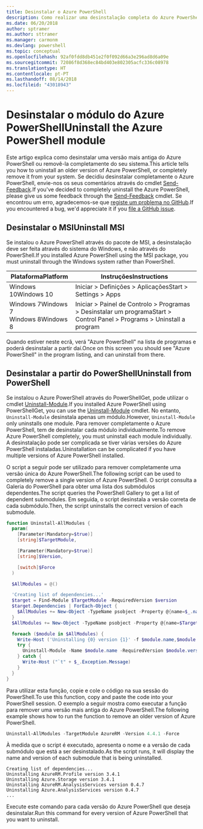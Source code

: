 ```yaml
---
title: Desinstalar o Azure PowerShell
description: Como realizar uma desinstalação completa do Azure PowerShell
ms.date: 06/20/2018
author: sptramer
ms.author: sttramer
ms.manager: carmonm
ms.devlang: powershell
ms.topic: conceptual
ms.openlocfilehash: 92af0fdd8db451e2f0f092d66a3e296ad8d6a09e
ms.sourcegitcommit: 72086f8d368ec84bd403e802305acfc336c08978
ms.translationtype: HT
ms.contentlocale: pt-PT
ms.lasthandoff: 08/14/2018
ms.locfileid: "43018943"
---
```

# <a name="uninstall-the-azure-powershell-module"></a><span data-ttu-id="37534-103">Desinstalar o módulo do Azure PowerShell</span><span class="sxs-lookup"><span data-stu-id="37534-103">Uninstall the Azure PowerShell module</span></span>

<span data-ttu-id="37534-104">Este artigo explica como desinstalar uma versão mais antiga do Azure PowerShell ou removê-la completamente do seu sistema.</span><span class="sxs-lookup"><span data-stu-id="37534-104">This article tells you how to uninstall an older version of Azure PowerShell, or completely remove it from your system.</span></span> <span data-ttu-id="37534-105">Se decidiu desinstalar completamente o Azure PowerShell, envie-nos os seus comentários através do cmdlet [Send-Feedback](/powershell/module/azurerm.profile/send-feedback).</span><span class="sxs-lookup"><span data-stu-id="37534-105">If you've decided to completely uninstall the Azure PowerShell, please give us some feedback through the [Send-Feedback](/powershell/module/azurerm.profile/send-feedback) cmdlet.</span></span>
<span data-ttu-id="37534-106">Se encontrou um erro, agradecemos-se que [registe um problema no GitHub](https://github.com/azure/azure-powershell/issues).</span><span class="sxs-lookup"><span data-stu-id="37534-106">If you encountered a bug, we'd appreciate it if you [file a GitHub issue](https://github.com/azure/azure-powershell/issues).</span></span>

## <a name="uninstall-msi"></a><span data-ttu-id="37534-107">Desinstalar o MSI</span><span class="sxs-lookup"><span data-stu-id="37534-107">Uninstall MSI</span></span>

<span data-ttu-id="37534-108">Se instalou o Azure PowerShell através do pacote de MSI, a desinstalação deve ser feita através do sistema do Windows, e não através do PowerShell.</span><span class="sxs-lookup"><span data-stu-id="37534-108">If you installed Azure PowerShell using the MSI package, you must uninstall through the Windows system rather than PowerShell.</span></span>

| <span data-ttu-id="37534-109">Plataforma</span><span class="sxs-lookup"><span data-stu-id="37534-109">Platform</span></span> | <span data-ttu-id="37534-110">Instruções</span><span class="sxs-lookup"><span data-stu-id="37534-110">Instructions</span></span> |
|----------|--------------|
| <span data-ttu-id="37534-111">Windows 10</span><span class="sxs-lookup"><span data-stu-id="37534-111">Windows 10</span></span> | <span data-ttu-id="37534-112">Iniciar > Definições > Aplicações</span><span class="sxs-lookup"><span data-stu-id="37534-112">Start > Settings > Apps</span></span> |
| <span data-ttu-id="37534-113">Windows 7</span><span class="sxs-lookup"><span data-stu-id="37534-113">Windows 7</span></span> </br><span data-ttu-id="37534-114">Windows 8</span><span class="sxs-lookup"><span data-stu-id="37534-114">Windows 8</span></span> | <span data-ttu-id="37534-115">Iniciar > Painel de Controlo > Programas > Desinstalar um programa</span><span class="sxs-lookup"><span data-stu-id="37534-115">Start > Control Panel > Programs > Uninstall a program</span></span> |

<span data-ttu-id="37534-116">Quando estiver neste ecrã, verá "Azure PowerShell" na lista de programas e poderá desinstalar a partir daí.</span><span class="sxs-lookup"><span data-stu-id="37534-116">Once on this screen you should see "Azure PowerShell" in the program listing, and can uninstall from there.</span></span>

## <a name="uninstall-from-powershell"></a><span data-ttu-id="37534-117">Desinstalar a partir do PowerShell</span><span class="sxs-lookup"><span data-stu-id="37534-117">Uninstall from PowerShell</span></span>

<span data-ttu-id="37534-118">Se instalou o Azure PowerShell através do PowerShellGet, pode utilizar o cmdlet [Uninstall-Module](/powershell/module/powershellget/uninstall-module).</span><span class="sxs-lookup"><span data-stu-id="37534-118">If you installed Azure PowerShell using PowerShellGet, you can use the [Uninstall-Module](/powershell/module/powershellget/uninstall-module) cmdlet.</span></span> <span data-ttu-id="37534-119">No entanto, `Uninstall-Module` desinstala apenas um módulo.</span><span class="sxs-lookup"><span data-stu-id="37534-119">However, `Uninstall-Module` only uninstalls one module.</span></span> <span data-ttu-id="37534-120">Para remover completamente o Azure PowerShell, tem de desinstalar cada módulo individualmente.</span><span class="sxs-lookup"><span data-stu-id="37534-120">To remove Azure PowerShell completely, you must uninstall each module individually.</span></span> <span data-ttu-id="37534-121">A desinstalação pode ser complicada se tiver várias versões do Azure PowerShell instaladas.</span><span class="sxs-lookup"><span data-stu-id="37534-121">Uninstallation can be complicated if you have multiple versions of Azure PowerShell installed.</span></span>

<span data-ttu-id="37534-122">O script a seguir pode ser utilizado para remover completamente uma versão única do Azure PowerShell.</span><span class="sxs-lookup"><span data-stu-id="37534-122">The following script can be used to completely remove a single version of Azure PowerShell.</span></span> <span data-ttu-id="37534-123">O script consulta a Galeria do PowerShell para obter uma lista dos submódulos dependentes.</span><span class="sxs-lookup"><span data-stu-id="37534-123">The script queries the PowerShell Gallery to get a list of dependent submodules.</span></span> <span data-ttu-id="37534-124">Em seguida, o script desinstala a versão correta de cada submódulo.</span><span class="sxs-lookup"><span data-stu-id="37534-124">Then, the script uninstalls the correct version of each submodule.</span></span>

```powershell
function Uninstall-AllModules {
  param(
    [Parameter(Mandatory=$true)]
    [string]$TargetModule,

    [Parameter(Mandatory=$true)]
    [string]$Version,

    [switch]$Force
  )

  $AllModules = @()

  'Creating list of dependencies...'
  $target = Find-Module $TargetModule -RequiredVersion $version
  $target.Dependencies | ForEach-Object {
    $AllModules += New-Object -TypeName psobject -Property @{name=$_.name; version=$_.requiredversion}
  }
  $AllModules += New-Object -TypeName psobject -Property @{name=$TargetModule; version=$Version}

  foreach ($module in $AllModules) {
    Write-Host ('Uninstalling {0} version {1}' -f $module.name,$module.version)
    try {
      Uninstall-Module -Name $module.name -RequiredVersion $module.version -Force:$Force -ErrorAction Stop
    } catch {
      Write-Host ("`t" + $_.Exception.Message)
    }
  }
}
```

<span data-ttu-id="37534-125">Para utilizar esta função, copie e cole o código na sua sessão do PowerShell.</span><span class="sxs-lookup"><span data-stu-id="37534-125">To use this function, copy and paste the code into your PowerShell session.</span></span> <span data-ttu-id="37534-126">O exemplo a seguir mostra como executar a função para remover uma versão mais antiga do Azure PowerShell.</span><span class="sxs-lookup"><span data-stu-id="37534-126">The following example shows how to run the function to remove an older version of Azure PowerShell.</span></span>

```powershell
Uninstall-AllModules -TargetModule AzureRM -Version 4.4.1 -Force
```

<span data-ttu-id="37534-127">À medida que o script é executado, apresenta o nome e a versão de cada submódulo que está a ser desinstalado.</span><span class="sxs-lookup"><span data-stu-id="37534-127">As the script runs, it will display the name and version of each submodule that is being uninstalled.</span></span>

```output
Creating list of dependencies...
Uninstalling AzureRM.Profile version 3.4.1
Uninstalling Azure.Storage version 3.4.1
Uninstalling AzureRM.AnalysisServices version 0.4.7
Uninstalling Azure.AnalysisServices version 0.4.7
...
```

<span data-ttu-id="37534-128">Execute este comando para cada versão do Azure PowerShell que deseja desinstalar.</span><span class="sxs-lookup"><span data-stu-id="37534-128">Run this command for every version of Azure PowerShell that you want to uninstall.</span></span>
